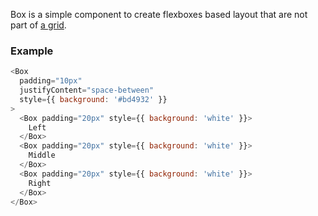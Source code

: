 Box is a simple component to create flexboxes based layout that are not part of [a grid](#grid).

### Example

```js
<Box
  padding="10px"
  justifyContent="space-between"
  style={{ background: '#bd4932' }}
>
  <Box padding="20px" style={{ background: 'white' }}>
    Left
  </Box>
  <Box padding="20px" style={{ background: 'white' }}>
    Middle
  </Box>
  <Box padding="20px" style={{ background: 'white' }}>
    Right
  </Box>
</Box>
```
